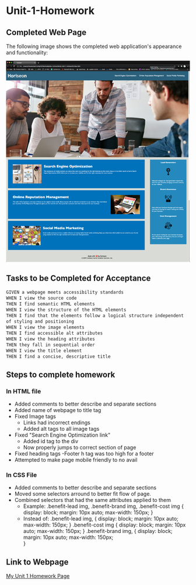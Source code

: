 # Unit-1-Homework

## Completed Web Page

The following image shows the completed web application's appearance and functionality:


![Completed Homework Image](./assets/images/Picture1.png)



## Tasks to be Completed for Acceptance

```
GIVEN a webpage meets accessibility standards
WHEN I view the source code
THEN I find semantic HTML elements
WHEN I view the structure of the HTML elements
THEN I find that the elements follow a logical structure independent of styling and positioning
WHEN I view the image elements
THEN I find accessible alt attributes
WHEN I view the heading attributes
THEN they fall in sequential order
WHEN I view the title element
THEN I find a concise, descriptive title
```

## Steps to complete homework

### In HTML file

- Added comments to better describe and separate sections
- Added name of webpage to title tag
- Fixed Image tags
    - Links had incorrect endings
    - Added alt tags to all image tags
- Fixed "Search Engine Optimization link"
    - Added id tag to the div
    - Now properly jumps to correct section of page
- Fixed heading tags
    -Footer h tag was too high for a footer
- Attempted to make page mobile friendly to no avail

### In CSS File

- Added comments to better describe and separate sections
- Moved some selectors arround to better fit flow of page.
- Combined selectors that had the same attributes applied to them
    - Example: 
    .benefit-lead img, .benefit-brand img, .benefit-cost img {
    display: block;
    margin: 10px auto;
    max-width: 150px;
    }
    - Instead of: 
    .benefit-lead img, {
        display: block;
        margin: 10px auto;
        max-width: 150px;
    }
    .benefit-cost img {
    display: block;
    margin: 10px auto;
    max-width: 150px;
    }
    .benefit-brand img, {
     display: block;
     margin: 10px auto;
     max-width: 150px;   
     }   

## Link to Webpage 
[My Unit 1 Homework Page](https://msas12.github.io/My-Unit-1-Homework/)